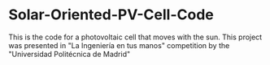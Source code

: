 # Solar-Oriented-PV-Cell-Code
This is the code for a photovoltaic cell that moves with the sun. This project was presented in "La Ingeniería en tus manos" competition by the "Universidad Politécnica de Madrid"
